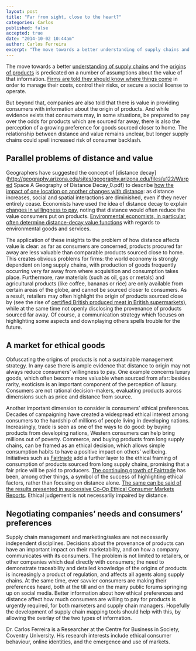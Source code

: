 ```yaml
---
layout: post
title: "Far from sight, close to the heart?"
categories: Carlos
published: false
accepted: true
date: "2014-10-02 10:44am"
author: Carlos Ferreira
excerpt: "The move towards a better understanding of supply chains and the origins of products is predicated on a number of assumptions about the value of that information. Firms are told they should know where things come in order to manage their costs, control their risks, or secure a social license to operate"
---
```


The move towards a better [understanding of supply chains](http://www.sciencedirect.com/science/article/pii/S0026057601812198) and the [origins of products](http://vimeo.com/102818943) is predicated on a number of assumptions about the value of that information. [Firms are told they should know where things come](http://www.industryweek.com/supply-chain/how-manage-global-supply-chain) in order to manage their costs, control their risks, or secure a social license to operate.

But beyond that, companies are also told that there is value in providing consumers with information about the origin of products. And while evidence exists that consumers may, in some situations, be prepared to pay over the odds for products which are sourced far away, there is also the perception of a growing preference for goods sourced closer to home. The relationship between distance and value remains unclear, but longer supply chains could spell increased risk of consumer backlash.

## Parallel problems of distance and value
Geographers have suggested the concept of [distance decay](http://geography.arizona.edu/sites/geography.arizona.edu/files/u122/Warped Space A Geography of Distance Decay_0.pdf) to describe [how the impact of one location on another changes with distance](http://lewishistoricalsociety.com/wiki2011/tiki-read_article.php?articleId=9): as distance increases, social and spatial interactions are diminished, even if they never entirely cease. Economists have used the idea of distance decay to explain [changes in willingness to pay](http://link.springer.com/chapter/10.1007%2F4-431-28950-X_10), noting that distance would often reduce the value consumers put on products. [Environmental economists, in particular, often determine distance-decay value functions](http://www.sciencedirect.com/science/article/pii/S0921800913000153) with regards to environmental goods and services.

The application of these insights to the problem of how distance affects value is clear: as far as consumers are concerned, products procured far away are less valuable than comparable products sourced close to home. This creates obvious problems for firms: the world economy is strongly dependent on long supply chains, with production of goods frequently occurring very far away from where acquisition and consumption takes place. Furthermore, raw materials (such as oil, gas or metals) and agricultural products (like coffee, bananas or rice) are only available from certain areas of the globe, and cannot be sourced closer to consumers. As a result, retailers may often highlight the origin of products sourced close by (see the rise of [certified British produced meat in British supermarkets](http://www.redtractor.org.uk/red-tractor-portfolio-enjoys-unprecedented-growth)), while at the same time not openly disclosing the provenance of products sourced far away. Of course, a communication strategy which focuses on highlighting some aspects and downplaying others spells trouble for the future.

## A market for ethical goods
Obfuscating the origins of products is not a sustainable management strategy. In any case there is ample evidence that distance to origin may not always reduce consumers’ willingness to pay. One example concerns luxury goods, which often become more valuable when sourced from afar: besides rarity, exoticism is an important component of the perception of luxury. Consumers are not rational decision-makers, evaluating products across dimensions such as price and distance from source.

Another important dimension to consider is consumers’ ethical preferences. Decades of campaigning have created a widespread ethical interest among consumers to the hardship of millions of people living in developing nations. Increasingly, trade is seen as one of the ways to do good: by buying products from developing nations, Western consumers can help bring millions out of poverty. Commerce, and buying products from long supply chains, can be framed as an ethical decision, which allows simple consumption habits to have a positive impact on others’ wellbeing. Initiatives such as [Fairtrade](http://www.fairtrade.org.uk/) add a further layer to the ethical framing of consumption of products sourced from long supply chains, promising that a fair price will be paid to producers. [The continuing growth of Fairtrade](http://www.fairtrade.org.uk/en/farmers-and-workers/facts-and-figures) has been, among other things, a symbol of the success of highlighting ethical factors, rather than focusing on distance alone. [The same can be said of the results presented in successive Co-Op Ethical Consumer Markets Reports](http://www.co-operative.coop/corporate/investors/publications/Ethical-Consumerism-Report/). Ethical judgement is not necessarily impaired by distance.

## Negotiating companies’ needs and consumers’ preferences
Supply chain management and marketing/sales are not necessarily independent disciplines. Decisions about the provenance of products can have an important impact on their marketability, and on how a company communicates with its consumers. The problem is not limited to retailers, or other companies which deal directly with consumers; the need to demonstrate traceability and detailed knowledge of the origins of products is increasingly a product of regulation, and affects all agents along supply chains. At the same time, ever savvier consumers are making their preferences heard, both at the till and on the many public forums springing up on social media.
Better information about how ethical preferences and distance affect how much consumers are willing to pay for products is urgently required, for both marketers and supply chain managers. Hopefully the development of supply chain mapping tools should help with this, by allowing the overlay of the two types of information.

Dr. Carlos Ferreira is a Researcher at the Centre for Business in Society, Coventry University. His research interests include ethical consumer behaviour, online identities, and the emergence and use of markets.